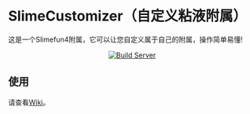 # SlimeCustomizer（自定义粘液附属）
这是一个Slimefun4附属，它可以让您自定义属于自己的附属，操作简单易懂!

<p align="center">
  <a href="https://builds.guizhanss.net/SlimefunGuguProject/SlimeCustomizer/master/">
    <img src="https://builds.guizhanss.net/f/SlimefunGuguProject/SlimeCustomizer/master/badge.svg" alt="Build Server"/>
  </a>
</p>

## 使用
请查看[Wiki](https://slimefun-addons-wiki.guizhanss.cn/slime-customizer/)。

